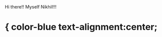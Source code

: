 <html>
<!Doctype html>
<head>
    <title> Nikhil's Web page</title>
</head>
<body>
     Hi there!! Myself Nikhil!!!
<H1>
      {
	color-blue
	text-alignment:center;

</body>
